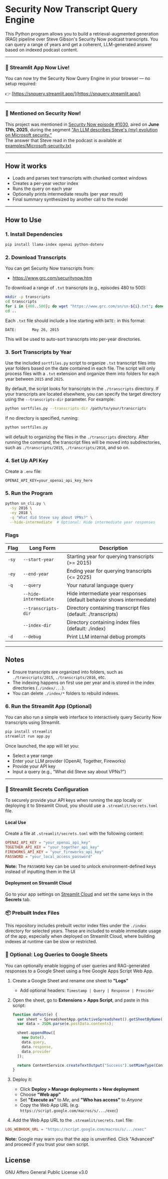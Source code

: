 # Security Now Transcript Query Engine

This Python program allows you to build a retrieval-augmented generation (RAG) pipeline over Steve Gibson's Security Now podcast transcripts. 
You can query a range of years and get a coherent, LLM-generated answer based on indexed podcast content.

---
### 🚀 **Streamlit App Now Live!**

You can now try the Security Now Query Engine in your browser — no setup required:

👉 [https://snquery.streamlit.app/](https://snquery.streamlit.app/)

---

### 📣 **Mentioned on Security Now!**

This project was mentioned in [Security Now episode #1030](https://youtu.be/u0rMgT-rUIQ?si=SSDwmXG1pidcTvuz), aired on **June 17th, 2025**, during the segment ["An LLM describes Steve's (my) evolution on Microsoft security."](https://youtu.be/u0rMgT-rUIQ?si=SSDwmXG1pidcTvuz&t=6570)  
The answer that Steve read in the podcast is available at [examples/Microsoft-security.txt](examples/Microsoft-security.txt)

---

## How it works

- Loads and parses text transcripts with chunked context windows
- Creates a per-year vector index
- Runs the query on each year
- Optionally prints intermediate results (per year result)
- Final summary synthesized by another call to the model

---

## How to Use

### 1. Install Dependencies
```bash
pip install llama-index openai python-dotenv
```

### 2. Download Transcripts
You can get Security Now transcripts from:
- https://www.grc.com/securitynow.htm

To download a range of `.txt` transcripts (e.g., episodes 480 to 500):
```bash
mkdir -p transcripts
cd transcripts
for i in {480..500}; do wget "https://www.grc.com/sn/sn-${i}.txt"; done
cd ..
```

Each `.txt` file should include a line starting with `DATE:` in this format:
```
DATE:		May 26, 2015
```
This will be used to auto-sort transcripts into per-year directories.

### 3. Sort Transcripts by Year
Use the included `sortfiles.py` script to organize `.txt` transcript files into year folders based on the date contained in each file. The script will only process files with a `.txt` extension and organize them into folders for each year between `2015` and `2025`.

By default, the script looks for transcripts in the `./transcripts` directory. If your transcripts are located elsewhere, you can specify the target directory using the `--transcripts-dir` parameter. For example:
```bash
python sortfiles.py --transcripts-dir /path/to/your/transcripts
```
If no directory is specified, running:
```bash
python sortfiles.py
```
will default to organizing the files in the `./transcripts` directory. After running the command, the transcript files will be moved into subdirectories, such as `./transcripts/2015`, `./transcripts/2016`, and so on.

### 4. Set Up API Key
Create a `.env` file:
```
OPENAI_API_KEY=your_openai_api_key_here
```

### 5. Run the Program
```bash
python sn_cli.py \
  -sy 2016 \
  -ey 2018 \
  -q "What did Steve say about VPNs?" \
  --hide-intermediate  # Optional: Hide intermediate year responses
```

### Flags
| Flag           | Long Form             | Description                                                             |
|----------------|------------------------|-------------------------------------------------------------------------|
| `-sy`          | `--start-year`         | Starting year for querying transcripts (>= 2015)                        |
| `-ey`          | `--end-year`           | Ending year for querying transcripts (<= 2025)                          |
| `-q`           | `--query`              | Your natural language query                                             |
|                | `--hide-intermediate`  | Hide intermediate year responses (default behavior shows intermediate)  |
|                | `--transcripts-dir`    | Directory containing transcript files (default: ./transcripts)          |
|                | `--index-dir`          | Directory containing index files (default: ./index)                     |
| `-d`           | `--debug`              | Print LLM internal debug prompts                                        |

---

## Notes
- Ensure transcripts are organized into folders, such as `./transcripts/2015`, `./transcripts/2016`, etc.
- The indexing happens on first use per year and is stored in the index directories (`./index/...`).
- You can delete `./index/*` folders to rebuild indexes.


### 6. Run the Streamlit App (Optional)

You can also run a simple web interface to interactively query Security Now transcripts using Streamlit.

```bash
pip install streamlit
streamlit run app.py
```

Once launched, the app will let you:

- Select a year range
- Enter your LLM provider (OpenAI, Together, Fireworks)
- Provide your API key
- Input a query (e.g., “What did Steve say about VPNs?”)


---

### 📁 Streamlit Secrets Configuration

To securely provide your API keys when running the app locally or deploying it to Streamlit Cloud, you should use a `.streamlit/secrets.toml` file.

#### Local Use
Create a file at `.streamlit/secrets.toml` with the following content:

```toml
OPENAI_API_KEY = "your_openai_api_key"
TOGETHER_API_KEY = "your_together_api_key"
FIREWORKS_API_KEY = "your_fireworks_api_key"
PASSWORD = "your_local_access_password"
```

**Note:** The `PASSWORD` key can be used to unlock environment-defined keys instead of inputting them in the UI

#### Deployment on Streamlit Cloud
Go to your app settings on [Streamlit Cloud](https://streamlit.io/cloud) and set the same keys in the **Secrets** tab.

### 📦 Prebuilt Index Files

This repository includes prebuilt vector index files under the `./index` directory for selected years. 
These are included to enable immediate usage of the app, especially when deployed on Streamlit Cloud, 
where building indexes at runtime can be slow or restricted.


### 📝 Optional: Log Queries to Google Sheets

You can optionally enable logging of user queries and RAG-generated responses to a Google Sheet using a free Google Apps Script Web App.

1. Create a Google Sheet and rename one sheet to **"Logs"**
   - Add optional headers: `Timestamp | Query | Response | Provider`
  

2. Open the sheet, go to **Extensions > Apps Script**, and paste in this script:

    ```javascript
    function doPost(e) {
      var sheet = SpreadsheetApp.getActiveSpreadsheet().getSheetByName("Logs");
      var data = JSON.parse(e.postData.contents);
    
      sheet.appendRow([
        new Date(),
        data.query,
        data.response,
        data.provider
      ]);
    
      return ContentService.createTextOutput("Success").setMimeType(ContentService.MimeType.TEXT);
    }
    ```

3. Deploy it:
   - Click **Deploy > Manage deployments > New deployment**
   - Choose **"Web app"**
   - Set **"Execute as"** to *Me*, and **"Who has access"** to *Anyone*
   - Copy the Web App URL (e.g. `https://script.google.com/macros/s/.../exec`)  
  

4. Add the Web App URL to the `.streamlit/secrets.toml` file:
```toml
LOG_WEBHOOK_URL = "https://script.google.com/macros/s/.../exec"
```
 
**Note:** Google may warn you that the app is unverified. Click "Advanced" and proceed if you trust your own script.

## License
GNU Affero General Public License v3.0
